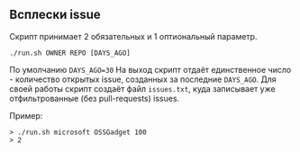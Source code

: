 ## Всплески issue

Скрипт принимает 2 обязательных и 1 оптиональный параметр.
```
./run.sh OWNER REPO [DAYS_AGO]
```
По умолчанию `DAYS_AGO=30`
На выход скрипт отдаёт единственное число - количество открытых issue, созданных за последние `DAYS_AGO`. Для своей работы скрипт создаёт файл `issues.txt`, куда записывает уже отфильтрованные (без pull-requests) issues.

Пример:
```
> ./run.sh microsoft OSSGadget 100
> 2
```